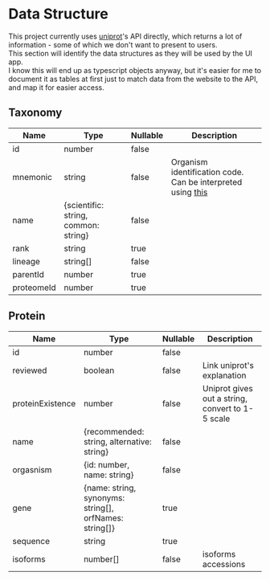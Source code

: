 # Data Structure
This project currently uses [uniprot](https://www.uniprot.org/)'s API directly, which returns a lot of information - some of which we don't want to present to users.  
This section will identify the data structures as they will be used by the UI app.  
I know this will end up as typescript objects anyway, but it's easier for me to document it as tables at first just to match data from the website to the API, and map it for easier access.

## Taxonomy
|Name|Type|Nullable|Description|
|-|-|-|-|
|id|number|false||
|mnemonic|string|false|Organism identification code. Can be interpreted using [this](https://www.uniprot.org/docs/speclist)|
|name|{scientific: string, common: string}|false||
|rank|string|true||
|lineage|string[]|false||
|parentId|number|true||
|proteomeId|number|true||

## Protein
|Name|Type|Nullable|Description|
|-|-|-|-|
|id|number|false||
|reviewed|boolean|false|Link uniprot's explanation|
|proteinExistence|number|false|Uniprot gives out a string, convert to 1-5 scale|
|name|{recommended: string, alternative: string}|false||
|orgasnism|{id: number, name: string}|false||
|gene|{name: string, synonyms: string[], orfNames: string[]}|true||
|sequence|string|true||
|isoforms|number[]|false|isoforms accessions|
